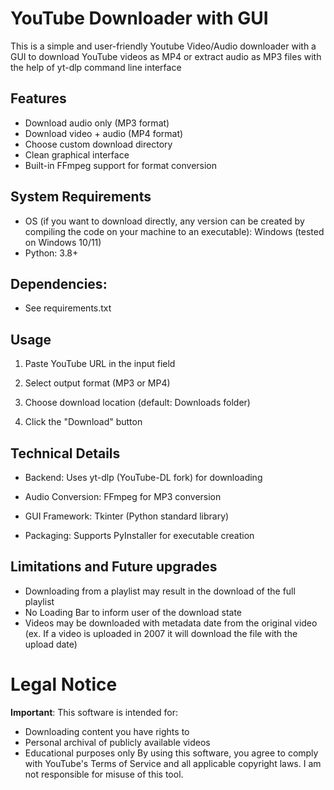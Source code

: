 # YouTube Downloader with GUI
This is a simple and user-friendly Youtube Video/Audio downloader with a GUI to download YouTube videos as MP4 or extract audio as MP3 files with the help of yt-dlp command line interface

## Features
- Download audio only (MP3 format)
- Download video + audio (MP4 format)
- Choose custom download directory
- Clean graphical interface
- Built-in FFmpeg support for format conversion

## System Requirements
- OS (if you want to download directly, any version can be created by compiling the code on your machine to an executable): Windows (tested on Windows 10/11)
- Python: 3.8+

## Dependencies: 
- See requirements.txt

## Usage
1. Paste YouTube URL in the input field

2. Select output format (MP3 or MP4)

3. Choose download location (default: Downloads folder)

4. Click the "Download" button

## Technical Details
- Backend: Uses yt-dlp (YouTube-DL fork) for downloading

- Audio Conversion: FFmpeg for MP3 conversion

- GUI Framework: Tkinter (Python standard library)

- Packaging: Supports PyInstaller for executable creation

## Limitations and Future upgrades
- Downloading from a playlist may result in the download of the full playlist
- No Loading Bar to inform user of the download state
- Videos may be downloaded with metadata date from the original video (ex. If a video is uploaded in 2007 it will download the file with the upload date)


# Legal Notice
**Important**: This software is intended for:
- Downloading content you have rights to
- Personal archival of publicly available videos
- Educational purposes only
By using this software, you agree to comply with YouTube's Terms of Service and all applicable copyright laws. I am not responsible for misuse of this tool.
